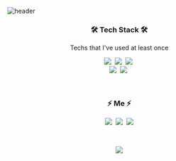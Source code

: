 ![header](https://capsule-render.vercel.app/api?type=soft&color=auto&height=150&section=header&text=HyunilSuk&fontSize=70&animation=twinkling)

<p align="center"></p>

<h3 align="center">🛠 Tech Stack 🛠</h3>

<p align="center"> Techs that I've used at least once </p>

<p align="center">
  <!--<img src="https://img.shields.io/badge/Python-3766AB?style=flat-square&logo=Python&logoColor=white"/></a>&nbsp -->
  <img src="https://img.shields.io/badge/Java-007396?style=flat-square&logo=Java&logoColor=white"/></a>&nbsp 
  <img src="https://img.shields.io/badge/Javascript-ffb13b?style=flat-square&logo=javascript&logoColor=white"/></a>&nbsp 
  <img src="https://img.shields.io/badge/css-1572B6?style=flat-square&logo=css3&logoColor=white"/></a>&nbsp 
  <br>
  <img src="https://img.shields.io/badge/SpringBoot-6DB33F?style=flat-square&logo=Spring&logoColor=white"/></a>&nbsp 
  <img src="https://img.shields.io/badge/aws-333664?style=flat-square&logo=amazon-aws&logoColor=white"/></a>&nbsp 
  
</p>

<br>
<h3 align="center"> ⚡ Me ⚡ </h3>
<p align="center">
  <a href="https://velog.io/@woo0_hooo"><img src="https://img.shields.io/badge/-LinkedIn-blue?style=flat-square&logo=Linkedin&logoColor=white&link=https://www.linkedin.com/in/johneysuk1995"/></a>&nbsp
  <a href="https://www.instagram.com/imeanhyunil/"><img src="https://img.shields.io/badge/Instagram-E4405F?style=flat-square&logo=Instagram&logoColor=white&link=https://www.instagram.com/woo0_hooo/"/></a>&nbsp
  <a href="mailto:viliketh1s98@naver.com"><img src="https://img.shields.io/badge/Gmail-d14836?style=flat-square&logo=Gmail&logoColor=white&link=sukhyunil19@gmail.com"/></a>
</p>
<br>

<p align="center">
  <a href="https://hits.seeyoufarm.com"><img src="https://hits.seeyoufarm.com/api/count/incr/badge.svg?url=https%3A%2F%2Fgithub.com%2Fwookyoungkim&count_bg=%23ED6DA3&title_bg=%2386757E&icon=github.svg&icon_color=%23E1DEDE&title=hits&edge_flat=false"/></a>
</p>
